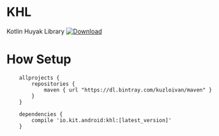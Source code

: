 # KHL
Kotlin Huyak  Library
[ ![Download](https://api.bintray.com/packages/kuzloivan/maven/khl/images/download.svg) ](https://bintray.com/kuzloivan/maven/khl/_latestVersion)


# How Setup


```
    allprojects {
        repositories {
            maven { url "https://dl.bintray.com/kuzloivan/maven" }
        }
    }
```
  
```
    dependencies {
        compile 'io.kit.android:khl:[latest_version]'
    }
```
  
  
  

